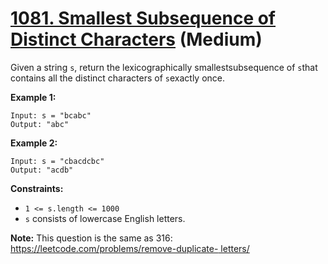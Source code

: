 # [1081. Smallest Subsequence of Distinct Characters][link] (Medium)

[link]: https://leetcode.cn/problems/smallest-subsequence-of-distinct-characters/

Given a string `s`, return the lexicographically smallestsubsequence of `s`that contains all the
distinct characters of `s`exactly once.

**Example 1:**

```
Input: s = "bcabc"
Output: "abc"
```

**Example 2:**

```
Input: s = "cbacdcbc"
Output: "acdb"
```

**Constraints:**

- `1 <= s.length <= 1000`
- `s` consists of lowercase English letters.

**Note:** This question is the same as 316: [https://leetcode.com/problems/remove-duplicate-
letters/](https://leetcode.com/problems/remove-duplicate-letters/)
